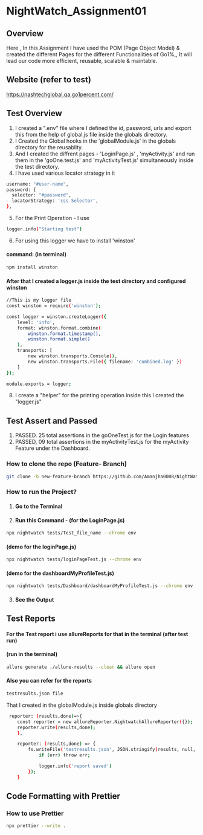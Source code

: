 # NightWatch_Assignment01

## Overview

Here , In this Assignment I have used the POM (Page Object Model) & created the different Pages for the different Functionalities of Go1%,, It will lead our code more efficient, reusable, scalable & maintable.

## Website (refer to test)

https://nashtechglobal.qa.go1percent.com/

## Test Overview

1. I created a ".env" file where I defined the id, password, urls and export this from the help of global.js file inside the globals directory.
2. I Created the Global hooks in the 'globalModule.js' in the globals directory for the reusablity.
3. And I created the diffrent pages - 'LoginPage.js' , 'myActivity.js' and run them in the 'goOne.test.js' and 'myActivityTest.js' simultaneously inside the test directory.
4. I have used various locator strategy in it

```bash
username: "#user-name",
password: {
  selector: "#password",
  locatorStrategy: 'css Selector',
},
```

5. For the Print Operation - I use

```bash
logger.info("Starting test")
```

6. For using this logger we have to install 'winston'

#### command: (in terminal)

```bash
npm install winston
```

#### After that I created a logger.js inside the test directory and configured winston

```bash
//This is my logger file
const winston = require('winston');

const logger = winston.createLogger({
    level: 'info',
    format: winston.format.combine(
        winston.format.timestamp(),
        winston.format.simple()
    ),
    transports: [
        new winston.transports.Console(),
        new winston.transports.File({ filename: 'combined.log' })
    ]
});

module.exports = logger;

```

8. I create a "helper" for the printing operation inside this I created the "logger.js"

## Test Assert and Passed

1. PASSED. 25 total assertions in the goOneTest.js for the Login features
2. PASSED, 09 total assertions in the myActivityTest.js for the myActivity Feature under the Dashboard.

### How to clone the repo (Feature- Branch)

```bash
git clone -b new-feature-branch https://github.com/Amanjha0008/NightWatch_Go1-.git
```

### How to run the Project?

1. #### Go to the Terminal
2. #### Run this Command - (for the LoginPage.js)

```bash
npx nightwatch tests/Test_file_name --chrome env
```

#### (demo for the loginPage.js)

```bash
npx nightwatch tests/loginPageTest.js --chrome env
```

#### (demo for the dashboardMyProfileTest.js)

```bash
npx nightwatch tests/Dashboard/dashboardMyProfileTest.js --chrome env
```

3. #### See the Output

## Test Reports

#### For the Test report i use allureReports for that in the terminal (after test run)

#### (run in the terminal)

```bash
allure generate ./allure-results --clean && allure open
```

#### Also you can refer for the reports

```bash
testresults.json file
```

That I created in the globalModule.js inside globals directory

```bash
 reporter: (results,done)=>{
    const reporter = new allureReporter.NightwatchAllureReporter({});
    reporter.write(results,done);
    },

    reporter: (results,done) => {
        fs.writeFile('testresults.json', JSON.stringify(results, null, '\t'), (err) => {
            if (err) throw err;

            logger.info('report saved')
        });
    }
```

## Code Formatting with Prettier

### How to use Prettier

```bash
npx prettier --write .
```
